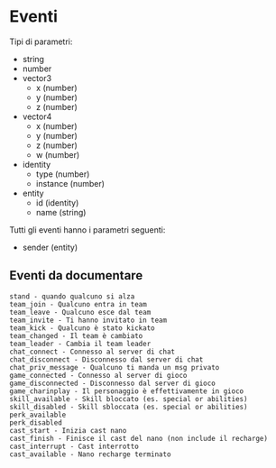 # Eventi

Tipi di parametri:

- string
- number
- vector3
	- x (number)
	- y (number)
	- z (number)
- vector4
	- x (number)
	- y (number)
	- z (number)
	- w (number)
- identity
	- type (number)
	- instance (number)
- entity
	- id (identity)
	- name (string)

Tutti gli eventi hanno i parametri seguenti:

- sender (entity)

## Eventi da documentare

	stand - quando qualcuno si alza
	team_join - Qualcuno entra in team
	team_leave - Qualcuno esce dal team
	team_invite - Ti hanno invitato in team
	team_kick - Qualcuno è stato kickato
	team_changed - Il team è cambiato
	team_leader - Cambia il team leader
	chat_connect - Connesso al server di chat
	chat_disconnect - Disconnesso dal server di chat
	chat_priv_message - Qualcuno ti manda un msg privato
	game_connected - Connesso al server di gioco
	game_disconnected - Disconnesso dal server di gioco
	game_charinplay - Il personaggio è effettivamente in gioco
	skill_available - Skill bloccato (es. special or abilities)
	skill_disabled - Skill sbloccata (es. special or abilities)
	perk_available
	perk_disabled
	cast_start - Inizia cast nano
	cast_finish - Finisce il cast del nano (non include il recharge)
	cast_interrupt - Cast interrotto
	cast_available - Nano recharge terminato
